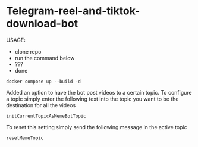 # Telegram-reel-and-tiktok-download-bot


USAGE:

 - clone repo
 - run the command below
 - ???
 - done

```
docker compose up --build -d
```


Added an option to have the bot post videos to a certain topic.
To configure a topic simply enter the following text into the topic you want to be the destination for all the videos 
```
initCurrentTopicAsMemeBotTopic
```

To reset this setting simply send the following message in the active topic
```
resetMemeTopic
``` 
